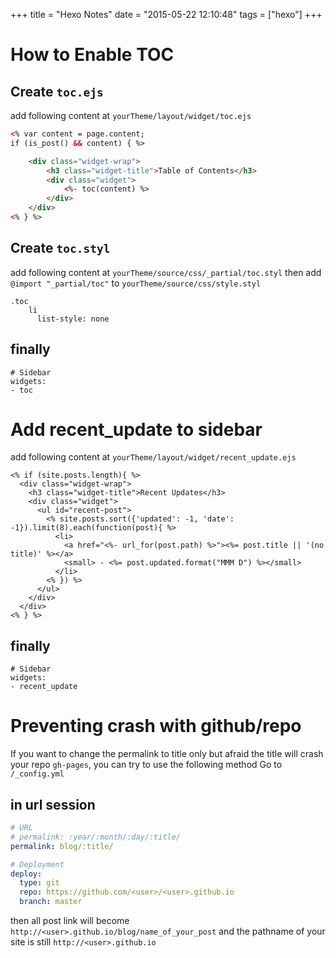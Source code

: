 +++
title = "Hexo Notes"
date = "2015-05-22 12:10:48"
tags = ["hexo"]
+++
# How to Enable TOC
## Create `toc.ejs`
add following content at `yourTheme/layout/widget/toc.ejs`


```html
<% var content = page.content;
if (is_post() && content) { %>

    <div class="widget-wrap">
        <h3 class="widget-title">Table of Contents</h3>
        <div class="widget">
            <%- toc(content) %>
        </div>
    </div>
<% } %>
```


<!--more-->

## Create `toc.styl`
add following content at `yourTheme/source/css/_partial/toc.styl`
then add `@import "_partial/toc"` to `yourTheme/source/css/style.styl`


```text
.toc
    li
      list-style: none
```


## finally

```text
# Sidebar
widgets:
- toc
```


# Add recent_update to sidebar

add following content at `yourTheme/layout/widget/recent_update.ejs`


```ejs
<% if (site.posts.length){ %>
  <div class="widget-wrap">
    <h3 class="widget-title">Recent Updates</h3>
    <div class="widget">
      <ul id="recent-post">
        <% site.posts.sort({'updated': -1, 'date': -1}).limit(8).each(function(post){ %>
          <li>
            <a href="<%- url_for(post.path) %>"><%= post.title || '(no title)' %></a>
            <small> - <%= post.updated.format("MMM D") %></small>
          </li>
        <% }) %>
      </ul>
    </div>
  </div>
<% } %>
```


## finally

```text
# Sidebar
widgets:
- recent_update
```


# Preventing crash with github/repo
If you want to change the permalink to title only but afraid the title will crash your repo `gh-pages`, you can try to use the following method
Go to `/_config.yml`
## in url session


```yaml
# URL
# permalink: :year/:month/:day/:title/
permalink: blog/:title/

# Deployment
deploy:
  type: git
  repo: https://github.com/<user>/<user>.github.io
  branch: master
```


then all post link will become `http://<user>.github.io/blog/name_of_your_post` and the pathname of your site is still `http://<user>.github.io`
